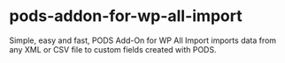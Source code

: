 # pods-addon-for-wp-all-import
Simple, easy and fast, PODS Add-On for WP All Import imports data from any XML or CSV file to custom fields created with PODS.
